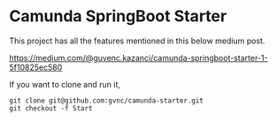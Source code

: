 # Camunda SpringBoot Starter 

This project has all the features mentioned in this below medium post.

https://medium.com/@guvenc.kazanci/camunda-springboot-starter-1-5f10825ec580

If you want to clone and run it, 

```
git clone git@github.com:gvnc/camunda-starter.git
git checkout -f Start
```
